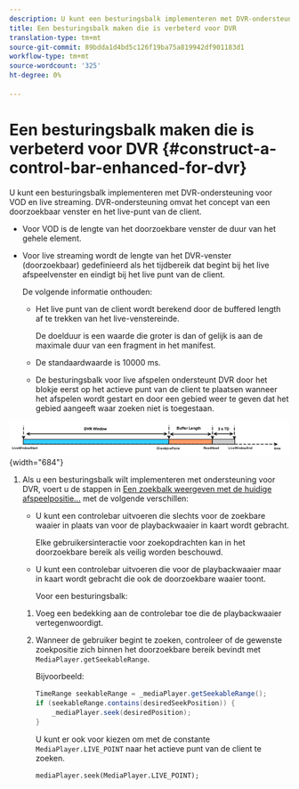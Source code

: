 ```yaml
---
description: U kunt een besturingsbalk implementeren met DVR-ondersteuning voor VOD en live streaming. DVR-ondersteuning omvat het concept van een doorzoekbaar venster en het live-punt van de client.
title: Een besturingsbalk maken die is verbeterd voor DVR
translation-type: tm+mt
source-git-commit: 89bdda1d4bd5c126f19ba75a819942df901183d1
workflow-type: tm+mt
source-wordcount: '325'
ht-degree: 0%

---
```



# Een besturingsbalk maken die is verbeterd voor DVR {#construct-a-control-bar-enhanced-for-dvr}

U kunt een besturingsbalk implementeren met DVR-ondersteuning voor VOD en live streaming. DVR-ondersteuning omvat het concept van een doorzoekbaar venster en het live-punt van de client.

* Voor VOD is de lengte van het doorzoekbare venster de duur van het gehele element.
* Voor live streaming wordt de lengte van het DVR-venster (doorzoekbaar) gedefinieerd als het tijdbereik dat begint bij het live afspeelvenster en eindigt bij het live punt van de client.

   De volgende informatie onthouden:

   * Het live punt van de client wordt berekend door de buffered length af te trekken van het live-venstereinde.

      De doelduur is een waarde die groter is dan of gelijk is aan de maximale duur van een fragment in het manifest.
   * De standaardwaarde is 10000 ms.
   * De besturingsbalk voor live afspelen ondersteunt DVR door het blokje eerst op het actieve punt van de client te plaatsen wanneer het afspelen wordt gestart en door een gebied weer te geven dat het gebied aangeeft waar zoeken niet is toegestaan.

<!--<a id="fig_37A39A28BA714BA5A2C461357ED5BD41"></a>-->

![](assets/dvr-window.PNG){width=&quot;684&quot;}

1. Als u een besturingsbalk wilt implementeren met ondersteuning voor DVR, voert u de stappen in [Een zoekbalk weergeven met de huidige afspeelpositie...](../../../tvsdk-2.7-for-android/content-playback-options/ui-configure/t-psdk-android-2.7-ui-seek-scrub-bar-display.md) met de volgende verschillen:

   * U kunt een controlebar uitvoeren die slechts voor de zoekbare waaier in plaats van voor de playbackwaaier in kaart wordt gebracht.

      Elke gebruikersinteractie voor zoekopdrachten kan in het doorzoekbare bereik als veilig worden beschouwd.
   * U kunt een controlebar uitvoeren die voor de playbackwaaier maar in kaart wordt gebracht die ook de doorzoekbare waaier toont.

      Voor een besturingsbalk:
   1. Voeg een bedekking aan de controlebar toe die de playbackwaaier vertegenwoordigt.
   1. Wanneer de gebruiker begint te zoeken, controleer of de gewenste zoekpositie zich binnen het doorzoekbare bereik bevindt met `MediaPlayer.getSeekableRange`.

      Bijvoorbeeld:

      ```java
      TimeRange seekableRange = _mediaPlayer.getSeekableRange(); 
      if (seekableRange.contains(desiredSeekPosition)) { 
          _mediaPlayer.seek(desiredPosition); 
      }
      ```

      U kunt er ook voor kiezen om met de constante `MediaPlayer.LIVE_POINT` naar het actieve punt van de client te zoeken.

      ```
      mediaPlayer.seek(MediaPlayer.LIVE_POINT);
      ```


